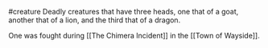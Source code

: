 #creature 
Deadly creatures that have three heads, one that of a goat, another that of a lion, and the third that of a dragon.

One was fought during [[The Chimera Incident]] in the [[Town of Wayside]].
